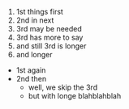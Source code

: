 1. 1st things first
2. 2nd in next
3. 3rd may be needed
  1. 3rd has more to say
  2. and still 3rd is longer
  3. and longer
  
- 1st again
- 2nd then
  - well, we skip the 3rd
  - but with longe blahblahblah
